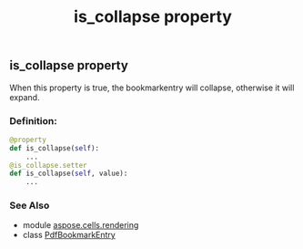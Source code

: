 ﻿---
title: is_collapse property
second_title: Aspose.Cells for Python via .NET API References
description: 
type: docs
weight: 50
url: /aspose.cells.rendering/pdfbookmarkentry/is_collapse/
is_root: false
---

## is_collapse property


When this property is true, the bookmarkentry will collapse, otherwise it will expand.
### Definition:
```python
@property
def is_collapse(self):
    ...
@is_collapse.setter
def is_collapse(self, value):
    ...
```

### See Also
* module [aspose.cells.rendering](../../)
* class [PdfBookmarkEntry](/cells/python-net/aspose.cells.rendering/pdfbookmarkentry)
